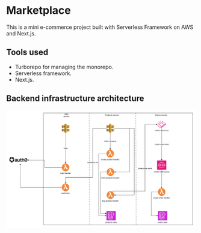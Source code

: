 # Marketplace

This is a mini e-commerce project built with Serverless Framework on AWS and Next.js.


## Tools used

- Turborepo for managing the monorepo. 
- Serverless framework.
- Next.js.


## Backend infrastructure architecture

![backend-infra-architecture](./images/backend-infra-architecture.png)










